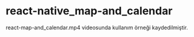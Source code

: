 # react-native_map-and_calendar

react-map-and_calendar.mp4 videosunda kullanım örneği kaydedilmiştir.
